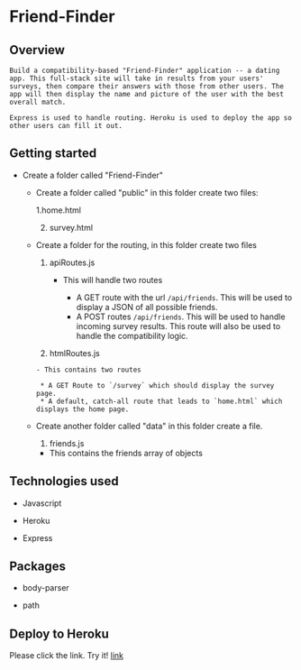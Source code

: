 # Friend-Finder

## Overview

    Build a compatibility-based "Friend-Finder" application -- a dating app. This full-stack site will take in results from your users' surveys, then compare their answers with those from other users. The app will then display the name and picture of the user with the best overall match.

    Express is used to handle routing. Heroku is used to deploy the app so other users can fill it out.

 ## Getting started

 * Create a folder called "Friend-Finder"   

    * Create a folder called "public" in this folder create two files:

        1.home.html

        2. survey.html

    * Create a folder for the routing, in this folder create two files

        1. apiRoutes.js

            - This will handle two routes
              
               * A GET route with the url `/api/friends`. This will be used to display a JSON of all possible friends.
               * A POST routes `/api/friends`. This will be used to handle incoming survey results. This route will also be used to handle      the compatibility logic.

        2. htmlRoutes.js

          - This contains two routes

           * A GET Route to `/survey` which should display the survey page.
           * A default, catch-all route that leads to `home.html` which displays the home page.


    * Create another folder called "data" in this folder create a file.

        1. friends.js  

         - This contains the friends array of objects



## Technologies used

   * Javascript

   * Heroku

   * Express

## Packages

  * body-parser

  * path

  ## Deploy to Heroku

  Please click the link. Try it! [link](https://intense-anchorage-11038.herokuapp.com/)